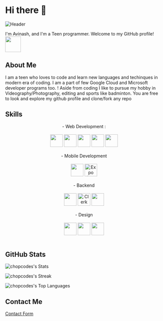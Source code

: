 
# Hi there 👋
![Header](https://cdn.discordapp.com/attachments/1055128031137640481/1190317351313342524/Image_29-12-23_at_9.03_PM.jpeg?ex=65a15c6b&is=658ee76b&hm=46380b8860caadd35ec93571e77eee0c9aadf77b8a26aa461a01c8c61d42bf11&)

I'm Avinash, and I'm a Teen programmer. Welcome to my GitHub profile!
<img src="https://cdn.discordapp.com/attachments/1055128031137640481/1189606239097847920/b49eb9ab8e9812f1a3f423b5a5a7424d-sticker.png?ex=659ec625&is=658c5125&hm=769fcec57c820208a5c4089e61b106ef261771b21bf3b0501abc7487a55f86a1&" width="50px" margin-top="100px"/>

## About Me

I am a teen who loves to code and learn new languages and techinques in modern era of coding. I am a part of few Google Cloud and Microsoft developer programs too. ! Aside from coding I like to pursue my hobby in Videography/Photography, editing and sports like badminton.
You are free to look and explore my github profile and clone/fork any repo 

## Skills
<center>
- Web Development : 
  <br>
  <br>
    <div>
      <img src="https://img.icons8.com/?size=256&id=108784&format=png" height="40px"/>
      <img src="https://cdn.discordapp.com/attachments/1055128031137640481/1189613666992140298/Image_27-12-23_at_10.28_PM.jpeg?ex=659ecd10&is=658c5810&hm=ec6e97a81d91d3a6fdb00f9eebe9f23c73ac9b796accacb04ab96f9f8c643a28&" height="40px" />
      <img  src="https://img.icons8.com/?size=256&id=asWSSTBrDlTW&format=png" height="40px" /> 
      <img src="https://img.icons8.com/?size=256&id=20909&format=png" height="40px"/>
      <img src="https://img.icons8.com/?size=256&id=4PiNHtUJVbLs&format=png" height="40px" />
    </div>
  <br>
- Mobile Development
  <br>
  <br>
    <div>
       <img src="https://cdn.discordapp.com/attachments/1055128031137640481/1189620312225099876/wOkaW83P5y1hgAAAABJRU5ErkJggg.png?ex=659ed340&is=658c5e40&hm=02cf2d37a02454743dc4feb3a0f70d55c8e5f1d5af803745134bbc19487bc33f&" height="40px"/>
      <img src="https://avatars.githubusercontent.com/u/12504344?s=200&v=4" height="40px" alt="Expo (React Native Framework)"/> 
    </div>
  <br>
- Backend
  <br>
  <br>
    <div>
       <img src="https://miro.medium.com/v2/resize:fit:300/1*R4c8lHBHuH5qyqOtZb3h-w.png" height="40px"/>
      <img src="https://clerk.com/_next/image?url=%2Fimages%2Fclerk-logo.svg&w=256&q=75" height="40px" alt="Clerk Auth"/> 
      <img src="https://github.com/ChopCodes/ChopCodes/blob/main/Python.png" height="40px" />
    </div>
  <br>
- Design
  <br>
  <br>
    <div>
       <img src="https://play-lh.googleusercontent.com/efwNlvQ3pch_-hZ9xeHf6YF-f_rHzQQo21IVevPLOxpzSVfxuVKom2_7C6axFbC-3rU=w600-h300-pc0xffffff-pd" height="40px"/>
      <img src="https://upload.wikimedia.org/wikipedia/commons/thumb/4/4c/Adobe_Creative_Cloud_rainbow_icon.svg/1200px-Adobe_Creative_Cloud_rainbow_icon.svg.png" height="40px" /> 
      <img src="https://play-lh.googleusercontent.com/3aWGqSf3T_p3F6wc8FFvcZcnjWlxpZdNaqFVEvPwQ1gTOPkVoZwq6cYvfK9eCkwCXbRY" height="40px" />
    </div>
  <br>
</center>

## GitHub Stats

![chopcodes's Stats](https://github-readme-stats.vercel.app/api?username=chopcodes&theme=vue-dark&show_icons=true&hide_border=true&count_private=true)

![chopcodes's Streak](https://github-readme-streak-stats.herokuapp.com/?user=chopcodes&theme=vue-dark&hide_border=true)

![chopcodes's Top Languages](https://github-readme-stats.vercel.app/api/top-langs/?username=chopcodes&theme=vue-dark&show_icons=true&hide_border=true&layout=compact)

## Contact Me
[Contact Form](https://tr.ee/ExlwYVkuxa) 

